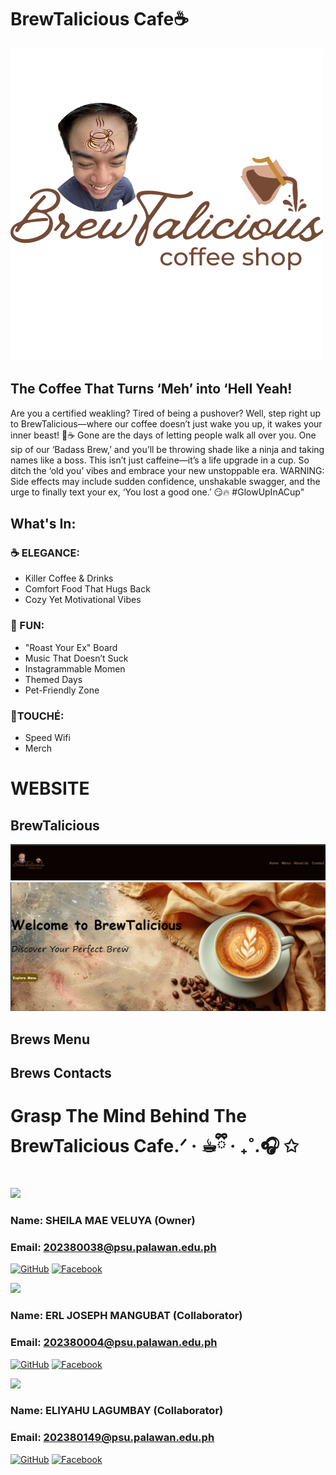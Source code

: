 # BrewTalicious Cafe☕ 
![Come and Dine](img/Erlybrid.png)

## The Coffee That Turns ‘Meh’ into ‘Hell Yeah!
Are you a certified weakling? Tired of being a pushover? Well, step right up to BrewTalicious—where our coffee doesn’t just wake you up, it wakes your inner beast! 🐯☕ Gone are the days of letting people walk all over you. One sip of our ‘Badass Brew,’ and you’ll be throwing shade like a ninja and taking names like a boss. This isn’t just caffeine—it’s a life upgrade in a cup. So ditch the ‘old you’ vibes and embrace your new unstoppable era. WARNING: Side effects may include sudden confidence, unshakable swagger, and the urge to finally text your ex, ‘You lost a good one.’ 😏🔥 #GlowUpInACup"

## What's In:
### ☕ ELEGANCE:
* Killer Coffee & Drinks
* Comfort Food That Hugs Back
* Cozy Yet Motivational Vibes 
### 🎉 FUN:
* "Roast Your Ex" Board
* Music That Doesn’t Suck
* Instagrammable Momen
* Themed Days
* Pet-Friendly Zone
### 💅TOUCHÉ:
* Speed Wifi
* Merch


# WEBSITE

## BrewTalicious
![](img/s.png)
![](img/h.png)

## Brews Menu

## Brews Contacts

# Grasp The Mind Behind The BrewTalicious Cafe.ᐟ · ☕︎ྀི · ₊˚.🎧 ✩

[![](https://github.com/Shirajuana.png?size=420)](https://github.com/Shirajuana)
### Name: SHEILA MAE VELUYA  (Owner)
### Email: 202380038@psu.palawan.edu.ph
[![GitHub](https://img.shields.io/badge/-GitHub-181717?logo=github&logoColor=white&style=for-the-badge)](https://github.com/Shirajuana)
[![Facebook](https://img.shields.io/badge/-Facebook-1877F2?logo=facebook&logoColor=white&style=for-the-badge)](https://facebook.com/shielamae.veluya)

[![](https://github.com/Erlybird21.png?size=10)](https://github.com/Erlybird21)
### Name: ERL JOSEPH MANGUBAT (Collaborator)
### Email: 202380004@psu.palawan.edu.ph
[![GitHub](https://img.shields.io/badge/-GitHub-181717?logo=github&logoColor=white&style=for-the-badge)](https://github.com/Erlybird21)
[![Facebook](https://img.shields.io/badge/-Facebook-1877F2?logo=facebook&logoColor=white&style=for-the-badge)](https://facebook.com/erljoseph.mangubat)

[![](https://github.com/ygglue.png?size=10)](https://github.com/ygglue)
### Name: ELIYAHU LAGUMBAY (Collaborator)
### Email: 202380149@psu.palawan.edu.ph
[![GitHub](https://img.shields.io/badge/-GitHub-181717?logo=github&logoColor=white&style=for-the-badge)](https://github.com/ygglue)
[![Facebook](https://img.shields.io/badge/-Facebook-1877F2?logo=facebook&logoColor=white&style=for-the-badge)](https://facebook.com/eliyahu.lagumbay)




